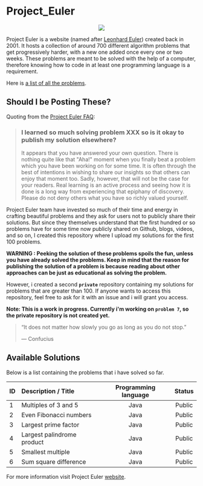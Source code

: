 # Project_Euler

 <p align="center">
 <img src="https://upload.wikimedia.org/wikipedia/commons/thumb/d/d7/Leonhard_Euler.jpg/186px-Leonhard_Euler.jpg">
 </p>
 
Project Euler is a website (named after [Leonhard Euler](https://en.wikipedia.org/wiki/Leonhard_Euler)) created back in 2001. 
It hosts a collection of around 700 different algorithm problems that get progressively harder, with a new one added once every one or two weeks.
These problems are meant to be solved with the help of a computer, therefore knowing how to code in at least one programming language is a requirement.

Here is [a list of all the problems](https://projecteuler.net/archives).

## Should I be Posting These?
Quoting from the [Project Euler FAQ](https://projecteuler.net/about):
>### I learned so much solving problem XXX so is it okay to publish my solution elsewhere?
>
>It appears that you have answered your own question. There is nothing quite like that "Aha!" moment when you finally beat a problem which you have been working on for some time.
It is often through the best of intentions in wishing to share our insights so that others can enjoy that moment too. Sadly, however, that will not be the case for your readers.
Real learning is an active process and seeing how it is done is a long way from experiencing that epiphany of discovery. Please do not deny others what you have so richly valued
yourself.

Project Euler team have invested so much of their time and energy in crafting beautiful problems and they ask for users not to publicly share their solutions. 
But since they themselves understand that the first hundred or so problems have for some time now publicly shared on Github, blogs, videos, and so on, I created this repository
where I upload my solutions for the first 100 problems.

 **WARNING : Peeking the solution of these problems spoils the fun, unless you have already solved the problems. Keep in mind that the reason for publishing the solution
 of a problem is because reading about other approaches can be just as educational as solving the problem.**

However, i created a second **```private```** repository containing my solutions for problems that are greater than 100. If anyone wants to access this repository, feel free
to ask for it with an issue and i will grant you access.

**Note: This is a work in progress. Currently i'm working on **```problem 7```**, so the private repository is not created yet.**

>“It does not matter how slowly you go as long as you do not stop.”
>
>― Confucius

## Available Solutions
Below is a list containing the problems that i have solved so far.

| **ID** | **Description / Title** | **Programming language** | **Status** |
|--------|:------------------------|:------------------------:|:----------:|
|1|Multiples of 3 and 5 |Java| Public
|2|Even Fibonacci numbers |Java| Public
|3|Largest prime factor |Java| Public
|4|Largest palindrome product |Java|Public
|5|Smallest multiple|Java|Public
|6|Sum square difference|Java|Public



For more information visit Project Euler [website](https://projecteuler.net/).
